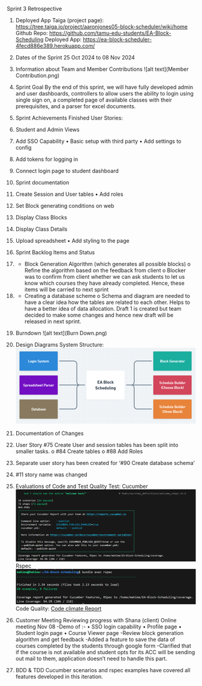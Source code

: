 Sprint 3 Retrospective
1. Deployed App
Taiga (project page): https://tree.taiga.io/project/aaronjones05-block-scheduler/wiki/home
Github Repo: https://github.com/tamu-edu-students/EA-Block-Scheduling
Deployed App: https://ea-block-scheduler-4fecd886e389.herokuapp.com/
2. Dates of the Sprint
25 Oct 2024 to 08 Nov 2024
3. Information about Team and Member Contributions
![alt text](Member Contribution.png)
 
4. Sprint Goal
By the end of this sprint, we will have fully developed admin and user dashboards, controllers to allow users the ability to login using single sign on, a completed page of available classes with their prerequisites, and a parser for excel documents. 
5. Sprint Achievements
Finished User Stories:
1.	Student and Admin Views
2.	Add SSO Capability
•	Basic setup with third party
•	Add settings to config
3.	Add tokens for logging in
4.	Connect login page to student dashboard
5.	Sprint documentation
6.	Create Session and User tables
•	Add roles 
7.	Set Block generating conditions on web
8.	Display Class Blocks 
9.	Display Class Details
10.	Upload spreadsheet
•	Add styling to the page
6. Sprint Backlog Items and Status
1.	* Block Generation Algorithm (which generates all possible blocks)
o	Refine the algorithm based on the feedback from client
o	Blocker was to confirm from client whether we can ask students to let us know which courses they have already completed. Hence, these items will be carried to next sprint
2.	+ Creating a database scheme
o	Schema and diagram are needed to have a clear idea how the tables are related to each other. Helps to have a better idea of data allocation. Draft 1 is created but team decided to make some changes and hence new draft will be released in next sprint.

7. Burndown 
![alt text](Burn Down.png)


8. Design Diagrams
System Structure:  
![alt text](SystemStructure.png)

9. Documentation of Changes
1.	User Story #75 Create User and session tables has been split into smaller tasks.
o	#84 Create tables
o	#88 Add Roles
2.	Separate user story has been created for ‘#90 Create database schema’
3.	#11 story name was changed
10. Evaluations of Code and Test Quality
 Test: 
Cucumber
 ![alt text](Cucumber.png)
Rspec
 ![alt text](Rspec.png)
Code Quality:
[Code climate Report](https://codeclimate.com/github/tamu-edu-students/EA-Block-Scheduling)
11. Customer Meeting
Reviewing progress with Shana (client)
Online meeting
Nov 08
-Demo of :-
•	SSO login capability 
•	Profile page
•	Student login page
•	Course Viewer page
-Review block generation algorithm and get feedback
-Added a feature to save the data of courses completed by the students through google form
-Clarified that if the course is not available and student opts for its ACC will be sending out mail to them, application doesn’t need to handle this part.
12. BDD & TDD
Cucumber scenarios and rspec examples have covered all features developed in this iteration.


